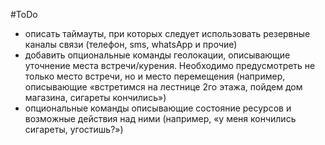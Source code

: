 #ToDo

* описать таймауты, при которых следует использовать резервные каналы связи (телефон, sms, whatsApp и прочие)
* добавить опциональные команды геолокации, описывающие уточнение места встречи/курения. Необходимо предусмотреть не только место встречи, но и место перемещения (например, описывающие «встретимся на лестнице 2го этажа, пойдем дом магазина, сигареты кончились»)
* опциональные команды описывающие состояние ресурсов и возможные действия над ними (например, «у меня кончились сигареты, угостишь?»)
